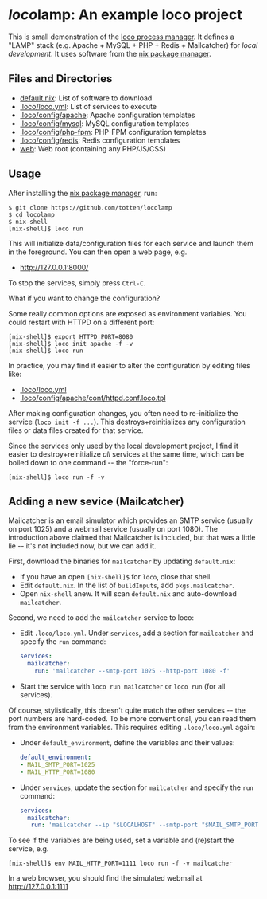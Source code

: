 # *loco*lamp: An example loco project

This is small demonstration of the [loco process manager](https://github.com/totten/loco). It defines a "LAMP" stack (e.g. Apache + MySQL + PHP + Redis + Mailcatcher) for *local development*. It uses software from the [nix package manager](https://nixos.org/nix/).

## Files and Directories

* [default.nix](default.nix): List of software to download
* [.loco/loco.yml](.loco/loco.yml): List of services to execute
* [.loco/config/apache](.loco/config/apache): Apache configuration templates
* [.loco/config/mysql](.loco/config/mysql): MySQL configuration templates
* [.loco/config/php-fpm](.loco/config/php-fpm): PHP-FPM configuration templates
* [.loco/config/redis](.loco/config/redis): Redis configuration templates
* [web](web): Web root (containing any PHP/JS/CSS)

## Usage

After installing the [nix package manager](https://nixos.org/nix/), run:

```
$ git clone https://github.com/totten/locolamp
$ cd locolamp
$ nix-shell
[nix-shell]$ loco run
```

This will initialize data/configuration files for each service and launch
them in the foreground.  You can then open a web page, e.g.

* http://127.0.0.1:8000/

To stop the services, simply press `Ctrl-C`.

What if you want to change the configuration?

Some really common options are exposed as environment variables. You could restart with HTTPD on a different port:

```
[nix-shell]$ export HTTPD_PORT=8080
[nix-shell]$ loco init apache -f -v
[nix-shell]$ loco run
```

In practice, you may find it easier to alter the configuration by editing files like:

* [.loco/loco.yml](.loco/loco.yml)
* [.loco/config/apache/conf/httpd.conf.loco.tpl](.loco/config/apache/conf/httpd.conf.loco.tpl)

After making configuration changes, you often need to re-initialize the service (`loco init -f ...`). This destroys+reinitializes any configuration files or data files created for that service.

Since the services only used by the local development project, I find it easier to destroy+reinitialize *all* services at the same time, which can be boiled down to one command -- the "force-run":

```
[nix-shell]$ loco run -f -v
```

## Adding a new sevice (Mailcatcher)

Mailcatcher is an email simulator which provides an SMTP service (usually on
port 1025) and a webmail service (usually on port 1080).  The introduction
above claimed that Mailcatcher is included, but that was a little lie --
it's not included now, but we can add it.

First, download the binaries for `mailcatcher` by updating `default.nix`:

* If you have an open `[nix-shell]$` for `loco`, close that shell.
* Edit `default.nix`. In the list of `buildInputs`, add `pkgs.mailcatcher`.
* Open `nix-shell` anew. It will scan `default.nix` and auto-download `mailcatcher`.

Second, we need to add the `mailcatcher` service to loco:

* Edit `.loco/loco.yml`. Under `services`, add a section for `mailcatcher` and specify the `run` command:
  ```yaml
  services:
    mailcatcher:
      run: 'mailcatcher --smtp-port 1025 --http-port 1080 -f'
  ```
* Start the service with `loco run mailcatcher` or `loco run` (for all services).

Of course, stylistically, this doesn't quite match the other services -- the
port numbers are hard-coded.  To be more conventional, you can read them
from the environment variables.  This requires editing `.loco/loco.yml`
again:

* Under `default_environment`, define the variables and their values:
  ```yaml
  default_environment:
  - MAIL_SMTP_PORT=1025
  - MAIL_HTTP_PORT=1080
  ```
* Under `services`, update the section for `mailcatcher` and specify the `run` command:
  ```yaml
  services:
    mailcatcher:
     run: 'mailcatcher --ip "$LOCALHOST" --smtp-port "$MAIL_SMTP_PORT" --http-port "$MAIL_HTTP_PORT" -f'
  ```

To see if the variables are being used, set a variable and (re)start the service, e.g.

```
[nix-shell]$ env MAIL_HTTP_PORT=1111 loco run -f -v mailcatcher
```

In a web browser, you should find the simulated webmail at http://127.0.0.1:1111 
